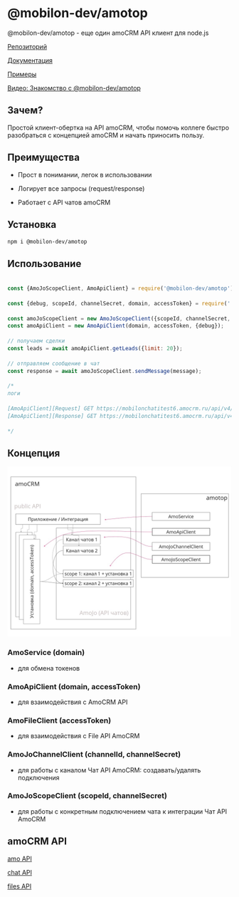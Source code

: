 # @mobilon-dev/amotop

@mobilon-dev/amotop - еще один amoCRM API клиент для node.js

[Репозиторий](https://github.com/mobilon-dev/amotop)

[Документация](https://mobilon-dev.github.io/amotop/)

[Примеры](samples)

[Видео: Знакомство с @mobilon-dev/amotop](https://www.youtube.com/watch?v=zRlO7e41bwg)

## Зачем?

Простой клиент-обертка на API amoCRM, чтобы помочь коллеге быстро разобраться с концепцией amoCRM и начать приносить пользу.

## Преимущества

- Прост в понимании, легок в использовании

- Логирует все запросы (request/responsе)

- Работает с API чатов amoCRM


## Установка

`````
npm i @mobilon-dev/amotop

`````

## Использование

`````javascript

const {AmoJoScopeClient, AmoApiClient} = require('@mobilon-dev/amotop');

const {debug, scopeId, channelSecret, domain, accessToken} = require('../_config');

const amoJoScopeClient = new AmoJoScopeClient({scopeId, channelSecret, debug});
const amoApiClient = new AmoApiClient(domain, accessToken, {debug});

// получаем сделки
const leads = await amoApiClient.getLeads({limit: 20});

// отправляем сообщение в чат
const response = await amoJoScopeClient.sendMessage(message);

/*
логи

[AmoApiClient][Request] GET https://mobilonchatitest6.amocrm.ru/api/v4/leads?page=1&limit=20
[AmoApiClient][Response] GET https://mobilonchatitest6.amocrm.ru/api/v4/leads?page=1&limit=20 200:OK {"_page":1,"_links":{"self":{"href":"https://mobilonchatitest6.amocrm.ru/api/v4/leads?page=1&limit=20"}},"_embedded":{"leads":[{"id":4214965,"name":"Продать стул","price":10000,"responsible_user_id":886363,"group_id":0,"status_id":64831342,"pipeline_id":7883550,"loss_reason_id":null,"created_by":886363,"updated_by":886363,"created_at":1709609319,"updated_at":1709692894,"closed_at":null,"closest_task_at":null,"is_deleted":false,"custom_fields_values":null,"score":null,"account_id":31612010,"labor_cost":null,"_links":{"self":{"href":"https://mobilonchatitest6.amocrm.ru/api/v4/leads/4214965?page=1&limit=20"}},"_embedded":{"tags":[],"companies":[]}}]}}

*/
`````

## Концепция

![](images/scheme.jpg)

### AmoService (domain)

- для обмена токенов

### AmoApiClient (domain, accessToken)

- для взаимодействия с AmoCRM API

### AmoFileClient (accessToken)

- для взаимодействия с File API AmoCRM

### AmoJoChannelClient (channelId, channelSecret)

- для работы с каналом Чат API AmoCRM: создавать/удалять подключения

### AmoJoScopeClient (scopeId, channelSecret)

- для работы с конкретным подключением чата к интеграции Чат API AmoCRM


## amoCRM API

[amo API](https://www.amocrm.ru/developers/content/crm_platform/api-reference)

[chat API](https://www.amocrm.ru/developers/content/chats/chat-api-reference)

[files API](https://www.amocrm.ru/developers/content/files/files-capabilities)
